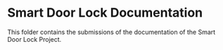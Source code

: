 # Smart Door Lock Documentation
This folder contains the submissions of the documentation of the Smart Door Lock Project.